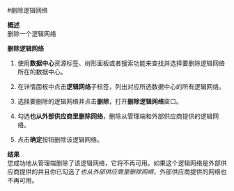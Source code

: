 #删除逻辑网络

**概述**<br/>
删除一个逻辑网络

**删除逻辑网络**

1. 使用**数据中心**资源标签、树形面板或者搜索功能来查找并选择要删除逻辑网络所在的数据中心。

2. 在详情面板中点击**逻辑网络**子标签，列出对应所选数据中心的所有逻辑网络。

3. 选择要删除的逻辑网络并点击**删除**，打开**删除逻辑网络**窗口。

4. 勾选**也从外部供应商里删除网络**，删除从管理端和外部供应商提供的逻辑网络。

5. 点击**确定**按钮删除该逻辑网络。

**结果**<br/>
您成功地从管理端删除了该逻辑网络，它将不再可用。如果这个逻辑网络是外部供应商提供的并且你已勾选了*也从外部供应商里删除网络*，外部供应商提供的网络也不再可用。
